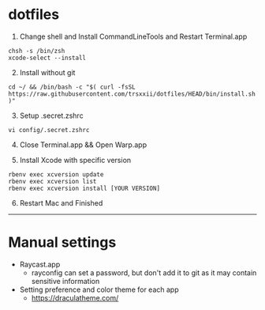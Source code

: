 # dotfiles

1. Change shell and Install CommandLineTools and Restart Terminal.app
```
chsh -s /bin/zsh
xcode-select --install
```

2. Install without git
```
cd ~/ && /bin/bash -c "$( curl -fsSL https://raw.githubusercontent.com/trsxxii/dotfiles/HEAD/bin/install.sh )"
```

3. Setup .secret.zshrc
```
vi config/.secret.zshrc
```

4. Close Terminal.app && Open Warp.app

5. Install Xcode with specific version
```
rbenv exec xcversion update
rbenv exec xcversion list
rbenv exec xcversion install [YOUR VERSION]
```

6. Restart Mac and Finished

---

# Manual settings

* Raycast.app
	* rayconfig can set a password, but don't add it to git as it may contain sensitive information
* Setting preference and color theme for each app 
	* https://draculatheme.com/
